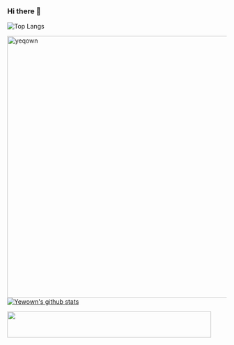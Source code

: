 ### Hi there 👋

<!--
**yeqown/yeqown** is a ✨ _special_ ✨ repository because its `README.md` (this file) appears on your GitHub profile.

Here are some ideas to get you started:

- 🔭 I’m currently working on ...
- 🌱 I’m currently learning ...
- 👯 I’m looking to collaborate on ...
- 🤔 I’m looking for help with ...
- 💬 Ask me about ...
- 📫 How to reach me: ...
- 😄 Pronouns: ...
- ⚡ Fun fact: ...
-->



![Top Langs](https://github-readme-stats.vercel.app/api/top-langs/?username=yeqown&hide=html&&line_height=3)

<img align="left" src="https://github-readme-streak-stats.herokuapp.com/?user=yeqown" alt="yeqown" width="600" />

[![Yewown's github stats](https://github-readme-stats.vercel.app/api?username=yeqown&count_private=true&show_icons=true)](https://github.com/anuraghazra/github-readme-stats)

<a href="https://www.vultr.com/?ref=8971202-8H"><img src="https://www.vultr.com/media/banners/banner_468x60.png" width="468" height="60"></a>
